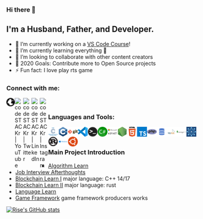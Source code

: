 ### Hi there 👋

## I'm a Husband, Father, and Developer.

- 🔭 I’m currently working on a [VS Code Course][website]!
- 🌱 I’m currently learning everything 🤣
- 👯 I’m looking to collaborate with other content creators
- 🥅 2020 Goals: Contribute more to Open Source projects
- ⚡ Fun fact: I love play rts game

<!--
**rise-worlds/rise-worlds** is a ✨ _special_ ✨ repository because its `README.md` (this file) appears on your GitHub profile.

Here are some ideas to get you started:

- 🔭 I’m currently working on ...
- 🌱 I’m currently learning ...
- 👯 I’m looking to collaborate on ...
- 🤔 I’m looking for help with ...
- 💬 Ask me about ...
- 📫 How to reach me: ...
- 😄 Pronouns: ...
- ⚡ Fun fact: ...
-->

### Connect with me:

[<img align="left" alt="codeSTACKr.com" width="22px" src="https://raw.githubusercontent.com/iconic/open-iconic/master/svg/globe.svg" />][website]
[<img align="left" alt="codeSTACKr | YouTube" width="22px" src="https://cdn.jsdelivr.net/npm/simple-icons@v3/icons/youtube.svg" />][youtube]
[<img align="left" alt="codeSTACKr | Twitter" width="22px" src="https://cdn.jsdelivr.net/npm/simple-icons@v3/icons/twitter.svg" />][twitter]
[<img align="left" alt="codeSTACKr | LinkedIn" width="22px" src="https://cdn.jsdelivr.net/npm/simple-icons@v3/icons/linkedin.svg" />][linkedin]
[<img align="left" alt="codeSTACKr | Instagram" width="22px" src="https://cdn.jsdelivr.net/npm/simple-icons@v3/icons/instagram.svg" />][instagram]

<br />

### Languages and Tools:

[<img align="left" alt="C" width="26px" src="https://raw.githubusercontent.com/github/explore/master/topics/c/c.png" />][website]
[<img align="left" alt="C++" width="26px" src="https://raw.githubusercontent.com/github/explore/master/topics/cpp/cpp.png" />][website]
[<img align="left" alt="Git" width="26px" src="https://raw.githubusercontent.com/github/explore/master/topics/git/git.png" />][website]
[<img align="left" alt="Visual Studio Code" width="26px" src="https://raw.githubusercontent.com/github/explore/master/topics/visual-studio-code/visual-studio-code.png" />][website]
[<img align="left" alt="Terminal" width="26px" src="https://raw.githubusercontent.com/github/explore/master/topics/terminal/terminal.png" />][website]
[<img align="left" alt="C#" width="26px" src="https://raw.githubusercontent.com/github/explore/master/topics/csharp/csharp.png" />][website]
[<img align="left" alt="Asp.Net" width="26px" src="https://raw.githubusercontent.com/github/explore/master/topics/aspnet/aspnet.png" />][website]
[<img align="left" alt="Node.js" width="26px" src="https://raw.githubusercontent.com/github/explore/master/topics/nodejs/nodejs.png" />][website]
[<img align="left" alt="HTML5" width="26px" src="https://raw.githubusercontent.com/github/explore/master/topics/html/html.png" />][website]
[<img align="left" alt="typescript" width="26px" src="https://raw.githubusercontent.com/github/explore/master/topics/typescript/typescript.png" />][website]
[<img align="left" alt="PHP" width="26px" src="https://raw.githubusercontent.com/github/explore/master/topics/php/php.png" />][website]
[<img align="left" alt="SQL" width="26px" src="https://raw.githubusercontent.com/github/explore/master/topics/sql/sql.png" />][website]
[<img align="left" alt="MySQL" width="26px" src="https://raw.githubusercontent.com/github/explore/master/topics/mysql/mysql.png" />][website]
[<img align="left" alt="MongoDB" width="26px" src="https://raw.githubusercontent.com/github/explore/master/topics/mongodb/mongodb.png" />][website]
[<img align="left" alt="blockchain" width="26px" src="https://raw.githubusercontent.com/github/explore/master/topics/blockchain/blockchain.png" />][website]
[<img align="left" alt="rust" width="26px" src="https://raw.githubusercontent.com/github/explore/master/topics/rust/rust.png" />][website]
[<img align="left" alt="windows" width="26px" src="https://raw.githubusercontent.com/github/explore/master/topics/windows/windows.png" />][website]
[<img align="left" alt="ubuntu" width="26px" src="https://raw.githubusercontent.com/github/explore/master/topics/ubuntu/ubuntu.png" />][website]

<br />
<br />

### Main Project Introduction

- [Algorithm Learn][algorithm]
- [Job Interview Afterthoughts][JobInterviewAfterthoughts]
- [Blockchain Learn I][GeneralServer] major language: C++ 14/17
- [Blockchain Learn II][PotatoBlockChain] major language: rust
- [Language Learn][RiseWorlds]
- [Game Framework][game] game framework producers works

[![Rise's GitHub stats](https://github-readme-stats.vercel.app/api?username=rise-worlds&count_private=true&theme=dracula)](https://github.com/rise-worlds)

[website]: https://www.cnblogs.com/flying_bat
[twitter]: https://twitter.com/rise-worlds
[youtube]: https://youtube.com/rise-worlds
[instagram]: https://www.instagram.com/rise.worlds
[linkedin]: https://linkedin.com/in/rise-worlds
[algorithm]: https://github.com/rise-worlds/algorithm
[JobInterviewAfterthoughts]: https://github.com/rise-worlds/rise-worlds/tree/master/JobInterviewAfterthoughts
[GeneralServer]:https://github.com/rise-worlds/GeneralServer
[PotatoBlockChain]:https://github.com/rise-worlds/PotatoBlockChain
[RiseWorlds]:https://github.com/rise-worlds/RiseWorlds
[game]:https://github.com/rise-worlds/game
